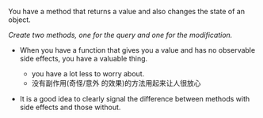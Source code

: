 You have a method that returns a value and also changes the state of an object.

*Create two methods, one for the query and one for the modification.*

+ When you have a function that gives you a value and has no observable side effects, you have a valuable thing.
    + you have a lot less to worry about.
    + 没有副作用(奇怪/意外 的效果)的方法用起来让人很放心

+ It is a good idea to clearly signal the difference between methods with side effects and those without.
